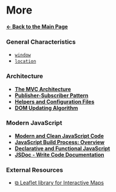 # More

[**&larr; Back to the Main Page**](./../README.md)

### General Characteristics

- [`window`](./window.md)
- [`location`](./location-property.md)

### Architecture

- [**The MVC Architecture**](./mvc.md)
- [**Publisher-Subscriber Pattern**](./psp.md)
- [**Helpers and Configuration Files**](./helpers-config.md)
- [**DOM Updating Algorithm**](./dom-update-algorithm.md)

### Modern JavaScript

- [**Modern and Clean JavaScript Code**](./modern-js-code.md)
- [**JavaScript Build Process: Overview**](./js-build-overview.md)
- [**Declarative and Functional JavaScript**](./declarative-functional.md)
- [**JSDoc - Write Code Documentation**](./jsdoc.md)

### External Resources

- [&#10697; Leaflet library for Interactive Maps](https://leafletjs.com/)

<br>

<!--
[&larr; Back](./README.md)
-->
